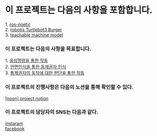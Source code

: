 # 이 프로젝트는 다음의 사항을 포함합니다.
<div> 1. <a href="http://wiki.ros.org/noetic/Installation">ros-noetic</a></div>
<div> 2. <a href="https://emanual.robotis.com/docs/en/platform/turtlebot3/overview/">robotis Turtlebot3 Burger</a></div>
<div> 3. <a href="https://teachablemachine.withgoogle.com/">teachable machine model</a></div> 

### 이 프로젝트는 다음의 사항을 목표합니다.
<div> 1. <a href="http://www.rex-ai.info/docs/AI_Example_CNN_speech_recognize">음성명령을 통한 작동</a></div>
<div> 2. <a href="https://deep-eye.tistory.com/18">안면인식을 통한 동제권자 인식</a></div>
<div> 3. <a href="https://wikidocs.net/79689">통제권자의 동작에 대한 판단을 통한 작동</a></div> 

### 이 프로젝트의 진행사항은 다음의 노션을 통해 확인할 수 있다.
<div><a href="https://www.notion.so/noon-project-63c85bbabf7e4c4497e815c8a20c1f0b">[noon] project notion</a></div> 

### 이 프로젝트의 담당자의 SNS는 다음과 같다.
<div><a href="https://www.instagram.com/hyunjoowhoon/">instaram</a></div> 
<div><a href="https://www.facebook.com/hyunjoowhoon/">facebook</a></div> 

